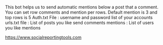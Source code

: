 This bot helps us to send automatic mentions below a post that a comment.
You can set row comments and mention per rows.
Default mention is 3 and top rows is 5
Auth.txt File : username and password list of your accounts
urls.txt file : List of posts you like send comments
mentions : List of users you like mentions

https://www.socialreportingtools.com

